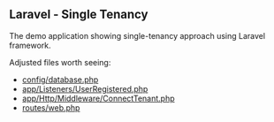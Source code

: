 ## Laravel - Single Tenancy

The demo application showing single-tenancy approach using Laravel framework.

Adjusted files worth seeing:
- [config/database.php](https://github.com/refuse/single-tenant/blob/master/config/database.php) 
- [app/Listeners/UserRegistered.php](https://github.com/refuse/single-tenant/blob/master/app/Listeners/UserRegistered.php)
- [app/Http/Middleware/ConnectTenant.php](https://github.com/refuse/single-tenant/blob/master/app/Http/Middleware/ConnectTenant.php)
- [routes/web.php](https://github.com/refuse/single-tenant/blob/master/routes/web.php)
 